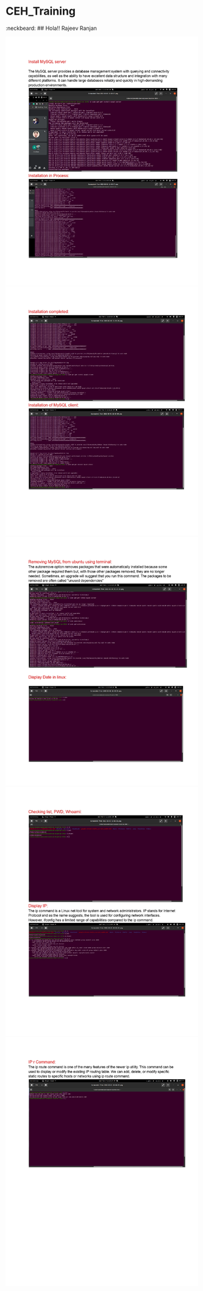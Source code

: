 # CEH_Training
:neckbeard:	 ## Hola!! Rajeev Ranjan


<img src="https://github.com/rajeevranjancom/CEH_Training/blob/main/Day01%20Cmd/Task01_page-0001.jpg" style="max-width: 100%;" alt="Welcome images" />

<img src="https://github.com/rajeevranjancom/CEH_Training/blob/main/Day01%20Cmd/Task01_page-0002.jpg" style="max-width: 100%;" alt="Welcome images" />

<img src="https://github.com/rajeevranjancom/CEH_Training/blob/main/Day01%20Cmd/Task01_page-0003.jpg" style="max-width: 100%;" alt="Welcome images" />

<img src="https://github.com/rajeevranjancom/CEH_Training/blob/main/Day01%20Cmd/Task01_page-0004.jpg" style="max-width: 100%;" alt="Welcome images" />

<img src="https://github.com/rajeevranjancom/CEH_Training/blob/main/Day01%20Cmd/Task01_page-0005.jpg" style="max-width: 100%;" alt="Welcome images" />

